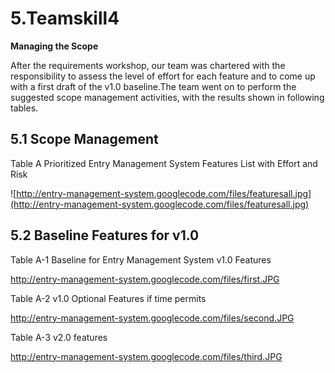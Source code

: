 # 5.Teamskill4 #
**Managing the Scope**



After the requirements workshop, our team was chartered with the responsibility to assess the level of effort for each feature and to come up with a first draft of the v1.0 baseline.The team went on to perform the suggested scope management activities, with the results shown in following tables.

## 5.1 Scope Management ##

Table A Prioritized Entry Management System Features List with Effort and Risk

![http://entry-management-system.googlecode.com/files/featuresall.jpg](http://entry-management-system.googlecode.com/files/featuresall.jpg)

## 5.2 Baseline Features for v1.0 ##

Table A-1 Baseline for Entry Management System v1.0 Features

http://entry-management-system.googlecode.com/files/first.JPG

Table A-2 v1.0 Optional Features if time permits

http://entry-management-system.googlecode.com/files/second.JPG

Table A-3 v2.0 features

http://entry-management-system.googlecode.com/files/third.JPG